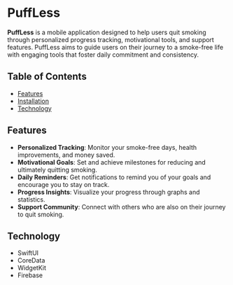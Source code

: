 # PuffLess

**PuffLess** is a mobile application designed to help users quit smoking through personalized progress tracking, motivational tools, and support features. PuffLess aims to guide users on their journey to a smoke-free life with engaging tools that foster daily commitment and consistency.

## Table of Contents

- [Features](#features)
- [Installation](#installation)
- [Technology](#technology)

## Features

- **Personalized Tracking**: Monitor your smoke-free days, health improvements, and money saved.
- **Motivational Goals**: Set and achieve milestones for reducing and ultimately quitting smoking.
- **Daily Reminders**: Get notifications to remind you of your goals and encourage you to stay on track.
- **Progress Insights**: Visualize your progress through graphs and statistics.
- **Support Community**: Connect with others who are also on their journey to quit smoking.


## Technology 
- SwiftUI
- CoreData
- WidgetKit
- Firebase


